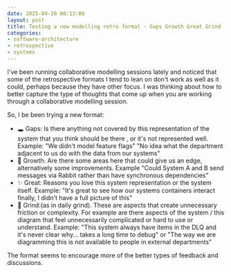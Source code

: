 ```yaml
---
date: 2025-04-20 00:13:00
layout: post
title: Testing a new modelling retro format - Gaps Growth Great Grind
categories:
- software-architecture
- retrospective
- systems
---
```


I've been running collaborative modelling sessions lately and noticed that some of the retrospective formats I tend to lean on don't work as well as it could, perhaps because they have other focus. I was thinking about how to better capture the type of thoughts that come up when you are working through a collaborative modelling session.

So, I be been trying a new format:

* 🕳️ Gaps: Is there anything not covered by this representation of the system that you think should be there , or it's not represented well. Example:  "We didn't model feature flags" "No idea what the department adjacent to us do with the data from our systems"
* 🌱 Growth: Are there some areas here that could give us an edge, alternatively some improvements. Example "Could System A and B send messages via Rabbit rather than have synchronous dependencies" 
* ✨ Great: Reasons you love this system representation or the system itself. Example: "It's great to see how our systems containers interact finally, I didn't have a full picture of this"
* 🚌 Grind:(as in daily grind). These are aspects that create unnecessary friction or complexity. For example are there  aspects of the system / this diagram that feel unnecessarily complicated or hard to use or understand.  Example: "This system always have items in the DLQ and it's never clear why... takes a long time to debug" or "The way we are diagramming this is not available to people in external departments"


The format seems to encourage more of the better types of feedback and discussions.